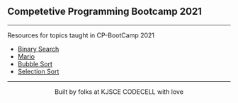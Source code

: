 ## Competetive Programming Bootcamp 2021

---

Resources for topics taught in CP-BootCamp 2021

- [Binary Search](./binary_search.md)
- [Mario](./mario.md)
- [Bubble Sort](./bubble_sort.md)
- [Selection Sort](./selection_sort.md)
  

---

<p align="center"> Built by folks at KJSCE CODECELL with love </p>
